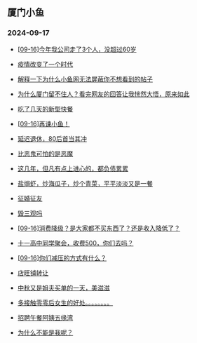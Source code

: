 ## 厦门小鱼 
### 2024-09-17

+ [[09-16]今年我公司走了3个人，没超过60岁](http://bbs.xmfish.com/read-htm-tid-18244026.html)

+ [疫情改变了一个时代](http://bbs.xmfish.com/read-htm-tid-18243977.html)

+ [解释一下为什么小鱼网无法屏蔽你不想看到的帖子](http://bbs.xmfish.com/read-htm-tid-18243970.html)

+ [为什么厦门留不住人？看完网友的回答让我恍然大悟，原来如此](http://bbs.xmfish.com/read-htm-tid-18243984.html)

+ [吃了几天的新型快餐](http://bbs.xmfish.com/read-htm-tid-18243983.html)

+ [[09-16]再谏小鱼！](http://bbs.xmfish.com/read-htm-tid-18243997.html)

+ [延迟退休，80后首当其冲](http://bbs.xmfish.com/read-htm-tid-18243995.html)

+ [比恶鬼可怕的是恶魔](http://bbs.xmfish.com/read-htm-tid-18244032.html)

+ [这几年，但凡有点上进心的，都负债累累](http://bbs.xmfish.com/read-htm-tid-18244106.html)

+ [盐焗虾，炒海瓜子，炒个青菜，平平淡淡又是一餐](http://bbs.xmfish.com/read-htm-tid-18244053.html)

+ [征婚征友](http://bbs.xmfish.com/read-htm-tid-18244029.html)

+ [毁三观吗](http://bbs.xmfish.com/read-htm-tid-18244076.html)

+ [[09-16]消费降级？是大家都不买东西了？还是收入降低了？](http://bbs.xmfish.com/read-htm-tid-18244110.html)

+ [十一高中同学聚会，收费500，你们去吗？](http://bbs.xmfish.com/read-htm-tid-18244162.html)

+ [[09-16]你们减压的方式有什么？](http://bbs.xmfish.com/read-htm-tid-18244078.html)

+ [店旺铺转让](http://bbs.xmfish.com/read-htm-tid-18244036.html)

+ [中秋又是姐夫买单的一天，美滋滋](http://bbs.xmfish.com/read-htm-tid-18244187.html)

+ [多接触零零后女生的好处。。。。。。。。](http://bbs.xmfish.com/read-htm-tid-18244167.html)

+ [招聘午餐阿姨五缘湾](http://bbs.xmfish.com/read-htm-tid-18244054.html)

+ [为什么不能是我呢？](http://bbs.xmfish.com/read-htm-tid-18244152.html)

